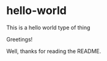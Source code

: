 # hello-world
This is a hello world type of thing

Greetings!

Well, thanks for reading the README.
